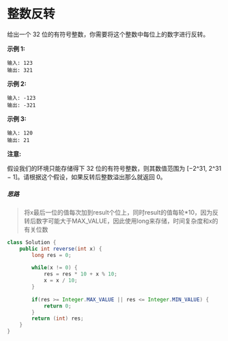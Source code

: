 # 整数反转

给出一个 32 位的有符号整数，你需要将这个整数中每位上的数字进行反转。

**示例 1:**

```
输入: 123
输出: 321
```

 **示例 2:**

```
输入: -123
输出: -321
```

**示例 3:**

```
输入: 120
输出: 21
```

**注意:**

假设我们的环境只能存储得下 32 位的有符号整数，则其数值范围为 [−2^31,  2^31 − 1]。请根据这个假设，如果反转后整数溢出那么就返回 0。

##### 思路

> 将x最后一位的值每次加到result个位上，同时result的值每轮*10，因为反转后数字可能大于MAX_VALUE，因此使用long来存储，时间复杂度和x的有关位数

```java
class Solution {
    public int reverse(int x) {
        long res = 0;
        
        while(x != 0) {
        	res = res * 10 + x % 10;
        	x = x / 10;
        }
  
        if(res >= Integer.MAX_VALUE || res <= Integer.MIN_VALUE) {
			return 0;
		}
 		return (int) res;
    }
}
```

